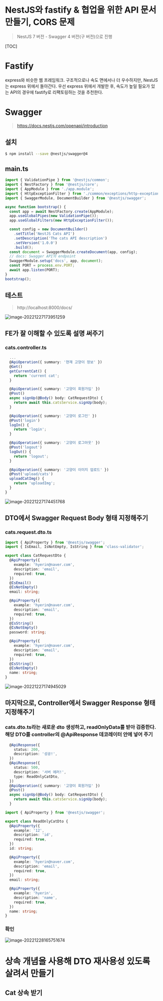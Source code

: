 # NestJS와 fastify & 협업을 위한 API 문서 만들기, CORS 문제

> NestJS 7 버전 - Swagger 4 버전(구 버전)으로 진행

[TOC]

# Fastify

express와 비슷한 웹 프레임워크. 구조적으로나 속도 면에서나 더 우수하지만, NestJS는 express 위에서 돌아간다. 우선 express 위에서 개발한 후, 속도가 높일 필요가 있는 API의 경우에 fastify로 리팩토링하는 것을 추천한다.



# Swagger

> https://docs.nestjs.com/openapi/introduction

## 설치

```bash
$ npm install --save @nestjs/swagger@4
```

## main.ts

```typescript
import { ValidationPipe } from '@nestjs/common';
import { NestFactory } from '@nestjs/core';
import { AppModule } from './app.module';
import { HttpExceptionFilter } from './common/exceptions/http-exception.filter';
import { SwaggerModule, DocumentBuilder } from '@nestjs/swagger';

async function bootstrap() {
  const app = await NestFactory.create(AppModule);
  app.useGlobalPipes(new ValidationPipe());
  app.useGlobalFilters(new HttpExceptionFilter());

  const config = new DocumentBuilder()
    .setTitle('NestJS Cats API')
    .setDescription('The cats API description')
    .setVersion('1.0.0')
    .build();
  const document = SwaggerModule.createDocument(app, config);
  // docs: Swagger API의 endpoint
  SwaggerModule.setup('docs', app, document);
  const PORT = process.env.PORT;
  await app.listen(PORT);
}
bootstrap();
```

## 테스트

> http://localhost:8000/docs/

![image-20221227173951259](05-NestJS와-fastify-협업을-위한-API-문서-만들기-CORS-문제.assets/image-20221227173951259.png)

## FE가 잘 이해할 수 있도록 설명 써주기

### cats.controller.ts

```typescript
  ...
  @ApiOperation({ summary: '현재 고양이 정보' })
  @Get()
  getCurrentCat() {
    return 'current cat';
  }

  @ApiOperation({ summary: '고양이 회원가입' })
  @Post()
  async signUp(@Body() body: CatRequestDto) {
    return await this.catsService.signUp(body);
  }

  @ApiOperation({ summary: '고양이 로그인' })
  @Post('login')
  logIn() {
    return 'login';
  }

  @ApiOperation({ summary: '고양이 로그아웃' })
  @Post('logout')
  logOut() {
    return 'logout';
  }

  @ApiOperation({ summary: '고양이 이미지 업로드' })
  @Post('upload/cats')
  uploadCatImg() {
    return 'uploadImg';
  }
}
```

![image-20221227174451768](05-NestJS와-fastify-협업을-위한-API-문서-만들기-CORS-문제.assets/image-20221227174451768.png)

## DTO에서 Swagger Request Body 형태 지정해주기

### cats.request.dto.ts

```typescript
import { ApiProperty } from '@nestjs/swagger';
import { IsEmail, IsNotEmpty, IsString } from 'class-validator';

export class CatRequestDto {
  @ApiProperty({
    example: 'hyerin@naver.com',
    description: 'email',
    required: true,
  })
  @IsEmail()
  @IsNotEmpty()
  email: string;

  @ApiProperty({
    example: 'hyerin@naver.com',
    description: 'email',
    required: true,
  })
  @IsString()
  @IsNotEmpty()
  password: string;

  @ApiProperty({
    example: 'hyerin@naver.com',
    description: 'email',
    required: true,
  })
  @IsString()
  @IsNotEmpty()
  name: string;
}
```

![image-20221227174945029](05-NestJS와-fastify-협업을-위한-API-문서-만들기-CORS-문제.assets/image-20221227174945029.png)

## 마지막으로, Controller에서 Swagger Response 형태 지정해주기

### cats.dto.ts라는 새로운 dto 생성하고, readOnlyData를 받아 검증한다. 해당 DTO를 controller의 @ApiResponse 데코레이터 안에 넣어 주기

```typescript
  @ApiResponse({
    status: 200,
    description: '성공!',
  })
  @ApiResponse({
    status: 500,
    description: '서버 에러!',
    type: ReadOnlyCatDto,
  })
  @ApiOperation({ summary: '고양이 회원가입' })
  @Post()
  async signUp(@Body() body: CatRequestDto) {
    return await this.catsService.signUp(body);
  }

```

```typescript
import { ApiProperty } from '@nestjs/swagger';

export class ReadOnlyCatDto {
  @ApiProperty({
    example: '12',
    description: 'id',
    required: true,
  })
  id: string;

  @ApiProperty({
    example: 'hyerin@naver.com',
    description: 'email',
    required: true,
  })
  email: string;

  @ApiProperty({
    example: 'hyerin',
    description: 'name',
    required: true,
  })
  name: string;
}

```

### 확인

![image-20221228165751674](05-NestJS와-fastify-협업을-위한-API-문서-만들기-CORS-문제.assets/image-20221228165751674.png)



# 상속 개념을 사용해 DTO 재사용성 있도록 살려서 만들기

## Cat 상속 받기
